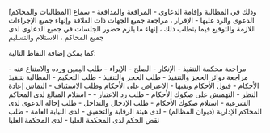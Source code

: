 
[المطالبات والمحاكم] وذلك في المطالبة وإقامة الدعاوي - المرافعة والمدافعة - سماع الدعوى والرد عليها - الإقرار ، مراجعة جميع الجهات ذات العلاقة وإنهاء جميع الإجراءات اللازمة والتوقيع فيما يتطلب ذلك ، إنهاء ما يلزم حضور الجلسات في جميع الدعاوى لدى جميع المحاكم ، الاستلام والتسليم 

كما يمكن إضافة النقاط التالية:

مراجعة محكمة التنفيذ - الإنكار - الصلح - الإبراء - طلب اليمين ورده والامتناع عنه - مراجعة دوائر الحجز والتنفيذ - طلب الحجز والتنفيذ - طلب التحكيم - المطالبة بتنفيذ الأحكام - قبول الأحكام ونفيها - الاعتراض على الأحكام وطلب الاستئناف - التماس إعادة النظر - التهميش على صكوك الأحكام - طلب رد الاعتبار - - استلام المبالغ لدى المحاكم الشرعية - استلام صكوك الأحكام - طلب الإدخال والتداخل - طلب إحالة الدعوى لدى المحاكم الإدارية (ديوان المظالم) - لدى هيئة الرقابة والتحقيق - لدى النيابة العامة - طلب نقض الحكم لدى المحكمة العليا - لدى المحكمة العليا 

	
